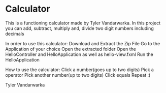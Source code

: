 # Calculator
This is a functioning calculator made by Tyler Vandarwarka.
In this project you can add, subtract, multiply and, divide two digit numbers including decimals

In order to use this calculator:
Download and Extract the Zip File
Go to the Application of your choice
Open the extracted folder
Open the HelloController and HelloApplication as well as hello-view.fxml
Run the HelloApplication

How to use the calculator:
Click a number(goes up to two digits)
Pick a operator
Pick another number(up to two digits)
Click equals
Repeat
:)


Tyler Vandarwarka
